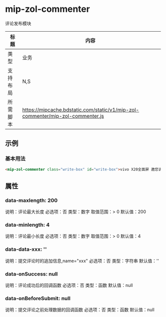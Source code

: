# mip-zol-commenter

评论发布模块

标题|内容
----|----
类型|业务
支持布局|N,S|
所需脚本|https://mipcache.bdstatic.com/static/v1/mip-zol-commenter/mip-zol-commenter.js

## 示例

### 基本用法
```html
<mip-zol-commenter class="write-box" id="write-box">vivo X20全面屏 邀您说点什</mip-zol-commenter>
```

## 属性

### data-maxlength: 200
说明：评论最大长度
必选项：否
类型：数字
取值范围：> 0
默认值：200

### data-minlength: 4
说明：评论最小长度
必选项：否
类型：数字
取值范围：> 0
默认值：4

### data-data-xxx: ''
说明：提交评论时的追加信息,name="xxx"
必选项：否
类型：字符串
默认值：''

### data-onSuccess: null
说明：评论成功后的回调函数
必选项：否
类型：函数
默认值：null

### data-onBeforeSubmit: null
说明：提交评论之前处理数据的回调函数
必选项：否
类型：函数
默认值：null
